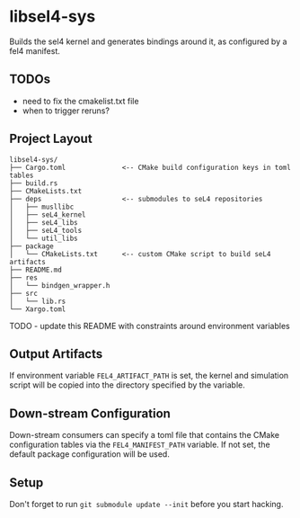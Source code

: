 # libsel4-sys

Builds the sel4 kernel and generates bindings around it,
as configured by a fel4 manifest.

## TODOs

- need to fix the cmakelist.txt file
- when to trigger reruns?

## Project Layout

```
libsel4-sys/
├── Cargo.toml              <-- CMake build configuration keys in toml tables
├── build.rs
├── CMakeLists.txt
├── deps                    <-- submodules to seL4 repositories
│   ├── musllibc
│   ├── seL4_kernel
│   ├── seL4_libs
│   ├── seL4_tools
│   └── util_libs
├── package
│   └── CMakeLists.txt      <-- custom CMake script to build seL4 artifacts
├── README.md
├── res
│   └── bindgen_wrapper.h
├── src
│   └── lib.rs
└── Xargo.toml
```
TODO - update this README with constraints around environment variables

## Output Artifacts

If environment variable `FEL4_ARTIFACT_PATH` is set, the kernel and simulation script
will be copied into the directory specified by the variable.

## Down-stream Configuration

Down-stream consumers can specify a toml file that contains the CMake configuration
tables via the `FEL4_MANIFEST_PATH` variable. If not set, the default package configuration
will be used.


## Setup

Don't forget to run `git submodule update --init` before you start hacking.
